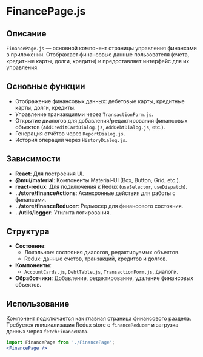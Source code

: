 # FinancePage.js

## Описание
`FinancePage.js` — основной компонент страницы управления финансами в приложении. Отображает финансовые данные пользователя (счета, кредитные карты, долги, кредиты) и предоставляет интерфейс для их управления.

## Основные функции
- Отображение финансовых данных: дебетовые карты, кредитные карты, долги, кредиты.
- Управление транзакциями через `TransactionForm.js`.
- Открытие диалогов для добавления/редактирования финансовых объектов (`AddCreditCardDialog.js`, `AddDebtDialog.js`, etc.).
- Генерация отчётов через `ReportDialog.js`.
- История операций через `HistoryDialog.js`.

## Зависимости
- **React**: Для построения UI.
- **@mui/material**: Компоненты Material-UI (Box, Button, Grid, etc.).
- **react-redux**: Для подключения к Redux (`useSelector`, `useDispatch`).
- **../store/financeActions**: Асинхронные действия для работы с финансами.
- **../store/financeReducer**: Редьюсер для финансового состояния.
- **../utils/logger**: Утилита логирования.

## Структура
- **Состояние**: 
  - Локальное: состояния диалогов, редактируемых объектов.
  - Redux: данные счетов, транзакций, кредитов и долгов.
- **Компоненты**: 
  - `AccountCards.js`, `DebtTable.js`, `TransactionForm.js`, диалоги.
- **Обработчики**: Добавление, редактирование, удаление финансовых объектов.

## Использование
Компонент подключается как главная страница финансового раздела. Требуется инициализация Redux store с `financeReducer` и загрузка данных через `fetchFinanceData`.
```jsx
import FinancePage from './FinancePage';
<FinancePage />